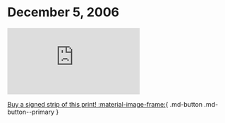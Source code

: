 # December 5, 2006

![](https://www.achewood.com/comic.php?date=12052006)

[Buy a signed strip of this print! :material-image-frame:](https://achewood-holiday-pop-up.myshopify.com/products/strip#12052006){ .md-button .md-button--primary }
